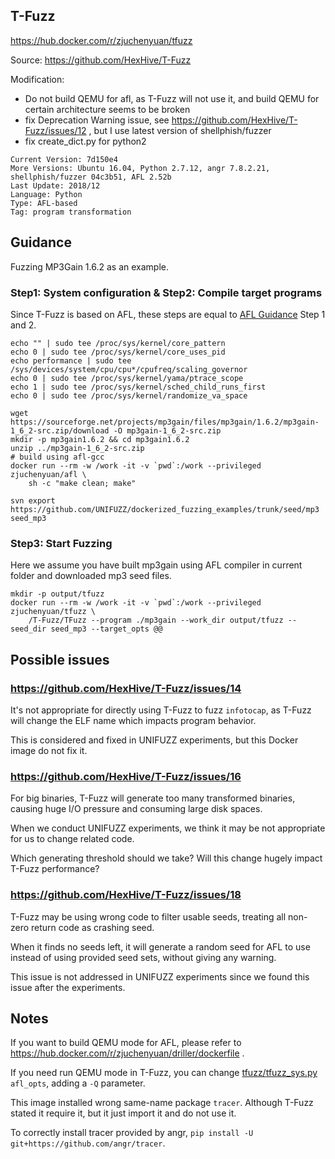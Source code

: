 ## T-Fuzz

https://hub.docker.com/r/zjuchenyuan/tfuzz

Source: https://github.com/HexHive/T-Fuzz

Modification:

- Do not build QEMU for afl, as T-Fuzz will not use it, and build QEMU for certain architecture seems to be broken
- fix Deprecation Warning issue, see https://github.com/HexHive/T-Fuzz/issues/12 , but I use latest version of shellphish/fuzzer
- fix create_dict.py for python2

```
Current Version: 7d150e4
More Versions: Ubuntu 16.04, Python 2.7.12, angr 7.8.2.21, shellphish/fuzzer 04c3b51, AFL 2.52b
Last Update: 2018/12
Language: Python
Type: AFL-based
Tag: program transformation
```

## Guidance

Fuzzing MP3Gain 1.6.2 as an example.

### Step1: System configuration & Step2: Compile target programs

Since T-Fuzz is based on AFL, these steps are equal to [AFL Guidance](https://hub.docker.com/r/zjuchenyuan/afl) Step 1 and 2. 

```
echo "" | sudo tee /proc/sys/kernel/core_pattern
echo 0 | sudo tee /proc/sys/kernel/core_uses_pid
echo performance | sudo tee /sys/devices/system/cpu/cpu*/cpufreq/scaling_governor
echo 0 | sudo tee /proc/sys/kernel/yama/ptrace_scope
echo 1 | sudo tee /proc/sys/kernel/sched_child_runs_first
echo 0 | sudo tee /proc/sys/kernel/randomize_va_space

wget https://sourceforge.net/projects/mp3gain/files/mp3gain/1.6.2/mp3gain-1_6_2-src.zip/download -O mp3gain-1_6_2-src.zip
mkdir -p mp3gain1.6.2 && cd mp3gain1.6.2
unzip ../mp3gain-1_6_2-src.zip
# build using afl-gcc
docker run --rm -w /work -it -v `pwd`:/work --privileged zjuchenyuan/afl \
    sh -c "make clean; make"

svn export https://github.com/UNIFUZZ/dockerized_fuzzing_examples/trunk/seed/mp3 seed_mp3
```

### Step3: Start Fuzzing

Here we assume you have built mp3gain using AFL compiler in current folder and downloaded mp3 seed files.

```
mkdir -p output/tfuzz
docker run --rm -w /work -it -v `pwd`:/work --privileged zjuchenyuan/tfuzz \
    /T-Fuzz/TFuzz --program ./mp3gain --work_dir output/tfuzz --seed_dir seed_mp3 --target_opts @@
```

## Possible issues

### https://github.com/HexHive/T-Fuzz/issues/14

It's not appropriate for directly using T-Fuzz to fuzz `infotocap`, as T-Fuzz will change the ELF name which impacts program behavior.

This is considered and fixed in UNIFUZZ experiments, but this Docker image do not fix it.

### https://github.com/HexHive/T-Fuzz/issues/16

For big binaries, T-Fuzz will generate too many transformed binaries, causing huge I/O pressure and consuming large disk spaces.

When we conduct UNIFUZZ experiments, we think it may be not appropriate for us to change related code. 

Which generating threshold should we take? Will this change hugely impact T-Fuzz performance?

### https://github.com/HexHive/T-Fuzz/issues/18

T-Fuzz may be using wrong code to filter usable seeds, treating all non-zero return code as crashing seed.

When it finds no seeds left, it will generate a random seed for AFL to use instead of using provided seed sets, without giving any warning.

This issue is not addressed in UNIFUZZ experiments since we found this issue after the experiments.


## Notes

If you want to build QEMU mode for AFL, please refer to https://hub.docker.com/r/zjuchenyuan/driller/dockerfile .

If you need run QEMU mode in T-Fuzz, you can change [tfuzz/tfuzz_sys.py](https://github.com/HexHive/T-Fuzz/blob/master/tfuzz/tfuzz_sys.py) `afl_opts`, adding a `-Q` parameter.

This image installed wrong same-name package `tracer`. Although T-Fuzz stated it require it, but it just import it and do not use it.

To correctly install tracer provided by angr, `pip install -U git+https://github.com/angr/tracer`.
